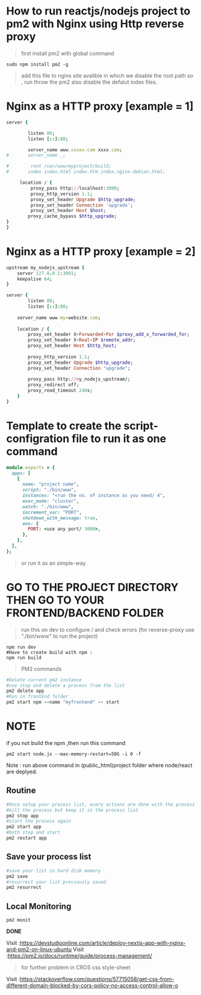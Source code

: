 # How to run reactjs/nodejs project to pm2 with Nginx using Http reverse proxy

> first install pm2 with global command
```
sudo npm install pm2 -g
```
> add this file to nginx site avalible
in which we disable the root path so , run throw the pm2
also disable the defalut index files.

# Nginx as a HTTP proxy [example = 1]
```ruby
server {

        listen 80;
        listen [::]:80;

        server_name www.xxxxx.com xxxx.com;
#       server_name _;

#        root /var/www/myproject/build;
#       index index.html index.htm index.nginx-debian.html;

     location / {
         proxy_pass http://localhost:3000;
         proxy_http_version 1.1;
         proxy_set_header Upgrade $http_upgrade;
         proxy_set_header Connection 'upgrade';
         proxy_set_header Host $host;
        proxy_cache_bypass $http_upgrade;
}
}
```
# Nginx as a HTTP proxy [example = 2]
```ruby
upstream my_nodejs_upstream {
    server 127.0.0.1:3001;
    keepalive 64;
}

server {
        listen 80;
        listen [::]:80;
    
    server_name www.my-website.com;
   
    location / {
    	proxy_set_header X-Forwarded-For $proxy_add_x_forwarded_for;
        proxy_set_header X-Real-IP $remote_addr;
    	proxy_set_header Host $http_host;
        
    	proxy_http_version 1.1;
    	proxy_set_header Upgrade $http_upgrade;
    	proxy_set_header Connection "upgrade";
        
    	proxy_pass http://my_nodejs_upstream/;
    	proxy_redirect off;
    	proxy_read_timeout 240s;
    }
}
```
[LINK]: https://pm2.keymetrics.io/docs/tutorials/pm2-nginx-production-setup

# Template to create the script-configration file to run it as one command
```ruby
module.exports = {
  apps: [
    {
      name: "project name",
      script: "./bin/www",
      instances: "<run the no. of instance as you need/ 4",
      exec_mode: "cluster",
      watch: "./bin/www",
      increment_var: "PORT",
      shutdown_with_message: true,
      env: {
        PORT: <use any port/ 3000>,
      },
    },
  ],
};
```
>or run it as an simple-way
# GO TO THE PROJECT DIRECTORY THEN GO TO YOUR FRONTEND/BACKEND FOLDER

>run this on dev to configure / and check errors (for reverse-proxy use "./bin/www" to run the project) 
```
npm run dev
#Have to create build with npm :
npm run build
```
>PM2 commands
```ruby
#Delete current pm2 instance
#use stop and delete a process from the list
pm2 delete app
#Run in frontEnd folder
pm2 start npm --name "myfrontend" -- start
```
# NOTE
if you not build the npm ,then run this command 
```
pm2 start node.js --max-memory-restart=50G -i 0 -f
```
Note : run above command in (public_html)project folder where node/react are deplyed.

Routine
-------------------------
```ruby
#Once setup your process list, every actions are done with the process name.
#kill the process but keep it in the process list
pm2 stop app
#start the process again
pm2 start app
#both stop and start
pm2 restart app
```
Save your process list
----------------------------------
```ruby
#save your list in hard disk memory
pm2 save
#resurrect your list previously saved
pm2 resurrect
```

Local Monitoring
--------------------
```
pm2 monit
```

**DONE**

Visit :https://devstudioonline.com/article/deploy-nextjs-app-with-nginx-and-pm2-on-linux-ubuntu
Visit :https://pm2.io/docs/runtime/guide/process-management/
>for further problem in CROS css style-sheet

Visit :https://stackoverflow.com/questions/57715058/get-css-from-different-domain-blocked-by-cors-policy-no-access-control-allow-o
